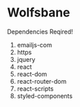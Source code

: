 # Wolfsbane
Dependencies Reqired!
1. emailjs-com
2. https
3. jquery
4. react
5. react-dom
6. react-router-dom
7. react-scripts
8. styled-components
